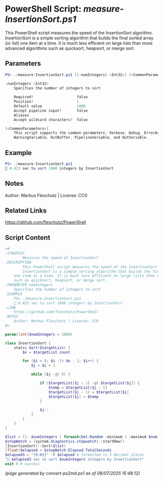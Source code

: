 PowerShell Script: *measure-InsertionSort.ps1*
===================================

This PowerShell script measures the speed of the InsertionSort algorithm.
InsertionSort is a simple sorting algorithm that builds the final sorted array (or list)
one item at a time. It is much less efficient on large lists than more advanced algorithms
such as quicksort, heapsort, or merge sort.

Parameters
----------
```powershell
PS> ./measure-InsertionSort.ps1 [[-numIntegers] <Int32>] [<CommonParameters>]

-numIntegers <Int32>
    Specifies the number of integers to sort
    
    Required?                    false
    Position?                    1
    Default value                1000
    Accept pipeline input?       false
    Aliases                      
    Accept wildcard characters?  false

[<CommonParameters>]
    This script supports the common parameters: Verbose, Debug, ErrorAction, ErrorVariable, WarningAction, 
    WarningVariable, OutBuffer, PipelineVariable, and OutVariable.
```

Example
-------
```powershell
PS> ./measure-InsertionSort.ps1
🧭 0.423 sec to sort 1000 integers by InsertionSort

```

Notes
-----
Author: Markus Fleschutz | License: CC0

Related Links
-------------
https://github.com/fleschutz/PowerShell

Script Content
--------------
```powershell
<#
.SYNOPSIS
        Measures the speed of InsertionSort
.DESCRIPTION
        This PowerShell script measures the speed of the InsertionSort algorithm.
        InsertionSort is a simple sorting algorithm that builds the final sorted array (or list)
	one item at a time. It is much less efficient on large lists than more advanced algorithms
	such as quicksort, heapsort, or merge sort.
.PARAMETER numIntegers
	Specifies the number of integers to sort
.EXAMPLE
	PS> ./measure-InsertionSort.ps1
	🧭 0.423 sec to sort 1000 integers by InsertionSort 
.LINK
	https://github.com/fleschutz/PowerShell
.NOTES
	Author: Markus Fleschutz | License: CC0
#>

param([int]$numIntegers = 1000)

class InsertionSort {
    static Sort($targetList) {
        $n = $targetList.count

        for ($i = 0; $i -lt $n - 1; $i++) {
            $j = $i + 1

            while ($j -gt 0) {

                if ($targetList[$j - 1] -gt $targetList[$j]) {
                    $temp = $targetList[$j - 1]
                    $targetList[$j - 1] = $targetList[$j]
                    $targetList[$j] = $temp
                }

                $j--
            }
        }
    }
}

$list = (1..$numIntegers | foreach{Get-Random -minimum 1 -maximum $numIntegers})
$stopWatch = [system.diagnostics.stopwatch]::startNew()
[InsertionSort]::Sort($list)
[float]$elapsed = $stopWatch.Elapsed.TotalSeconds
$elapsed3 = "{0:N3}" -f $elapsed # formatted to 3 decimal places
"🧭 $elapsed3 sec to sort $numIntegers integers by InsertionSort"
exit 0 # success
```

*(page generated by convert-ps2md.ps1 as of 08/07/2025 15:48:12)*
